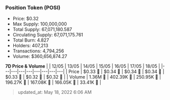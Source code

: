 
  ### Position Token (POSI)
  - Price: $0.32
  - Max Supply: 100,000,000
  - Total Supply: 67,071,180.587
  - Circulating Supply: 67,071,175.761
  - Total Burn: 4.827
  - Holders: 407,213
  - Transactions: 4,794,256
  - Volume: $360,656,874.27

  **7D Price & Volume**
  | | 12&#x2F;05 | 13&#x2F;05 | 14&#x2F;05 | 15&#x2F;05 | 16&#x2F;05 | 17&#x2F;05 | 18&#x2F;05 |
  |---|---|---|---|---|---|---|---|
  | Price | $0.33 🚀 | $0.34 🚀 | $0.34 🔻 | $0.34 🚀 | $0.33 🔻 | $0.32 🔻 | $0.32 🔻 |
  | Volume | 1.36M 🚀 | 402.39K 🔻 | 250.95K 🔻 | 196.27K 🔻 | 167.08K 🔻 | 166.05K 🔻 | 33.41K 🔻 |

  > updated_at: May 18, 2022 6:06 AM
